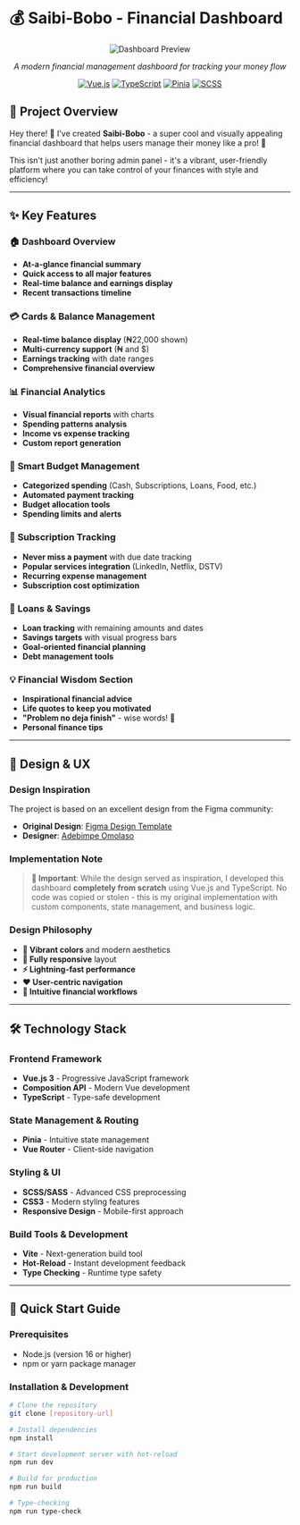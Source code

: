 # 💰 Saibi-Bobo - Financial Dashboard

<div align="center">

![Dashboard Preview](Снимок%20экрана%202025-09-30%20152330.png)

*A modern financial management dashboard for tracking your money flow*

[![Vue.js](https://img.shields.io/badge/Vue.js-3.x-4FC08D?logo=vuedotjs)](https://vuejs.org/)
[![TypeScript](https://img.shields.io/badge/TypeScript-4.x-3178C6?logo=typescript)](https://www.typescriptlang.org/)
[![Pinia](https://img.shields.io/badge/Pinia-State%20Management-FFD43B?logo=pinia)](https://pinia.vuejs.org/)
[![SCSS](https://img.shields.io/badge/SCSS-Styling-CC6699?logo=sass)](https://sass-lang.com/)

</div>

## 🎯 Project Overview

Hey there! 👋 I've created **Saibi-Bobo** - a super cool and visually appealing financial dashboard that helps users manage their money like a pro! 💸

This isn't just another boring admin panel - it's a vibrant, user-friendly platform where you can take control of your finances with style and efficiency!

---

## ✨ Key Features

### 🏠 **Dashboard Overview**
- **At-a-glance financial summary**
- **Quick access to all major features**
- **Real-time balance and earnings display**
- **Recent transactions timeline**

### 💳 **Cards & Balance Management**
- **Real-time balance display** (₦22,000 shown)
- **Multi-currency support** (₦ and $)
- **Earnings tracking** with date ranges
- **Comprehensive financial overview**

### 📊 **Financial Analytics**
- **Visual financial reports** with charts
- **Spending patterns analysis**
- **Income vs expense tracking**
- **Custom report generation**

### 💸 **Smart Budget Management**
- **Categorized spending** (Cash, Subscriptions, Loans, Food, etc.)
- **Automated payment tracking**
- **Budget allocation tools**
- **Spending limits and alerts**

### 🔔 **Subscription Tracking**
- **Never miss a payment** with due date tracking
- **Popular services integration** (LinkedIn, Netflix, DSTV)
- **Recurring expense management**
- **Subscription cost optimization**

### 🏦 **Loans & Savings**
- **Loan tracking** with remaining amounts and dates
- **Savings targets** with visual progress bars
- **Goal-oriented financial planning**
- **Debt management tools**

### 💡 **Financial Wisdom Section**
- **Inspirational financial advice**
- **Life quotes to keep you motivated**
- **"Problem no deja finish"** - wise words! 🙏
- **Personal finance tips**

---

## 🎨 Design & UX

### **Design Inspiration**
The project is based on an excellent design from the Figma community:
- **Original Design**: [Figma Design Template](https://www.figma.com/files/team/1361448120998279756/resources/community/file/1040123800944285448)
- **Designer**: [Adebimpe Omolaso](https://www.figma.com/files/team/1361448120998279756/resources/community/@adebimpeomolaso?fuid=1259769061256375242)

### **Implementation Note**
> **🚨 Important**: While the design served as inspiration, I developed this dashboard **completely from scratch** using Vue.js and TypeScript. No code was copied or stolen - this is my original implementation with custom components, state management, and business logic.

### **Design Philosophy**
- **🎪 Vibrant colors** and modern aesthetics
- **📱 Fully responsive** layout
- **⚡ Lightning-fast performance** 
- **❤️ User-centric navigation**
- **🎯 Intuitive financial workflows**

---

## 🛠 Technology Stack

### **Frontend Framework**
- **Vue.js 3** - Progressive JavaScript framework
- **Composition API** - Modern Vue development
- **TypeScript** - Type-safe development

### **State Management & Routing**
- **Pinia** - Intuitive state management
- **Vue Router** - Client-side navigation

### **Styling & UI**
- **SCSS/SASS** - Advanced CSS preprocessing
- **CSS3** - Modern styling features
- **Responsive Design** - Mobile-first approach

### **Build Tools & Development**
- **Vite** - Next-generation build tool
- **Hot-Reload** - Instant development feedback
- **Type Checking** - Runtime type safety

---

## 🚀 Quick Start Guide

### **Prerequisites**
- Node.js (version 16 or higher)
- npm or yarn package manager

### **Installation & Development**

```bash
# Clone the repository
git clone [repository-url]

# Install dependencies
npm install

# Start development server with hot-reload
npm run dev

# Build for production
npm run build

# Type-checking
npm run type-check
